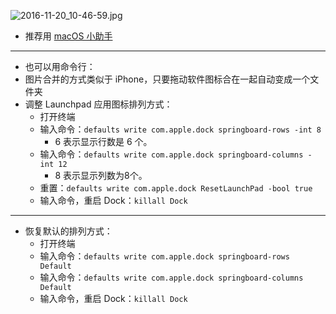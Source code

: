 
![2016-11-20_10-46-59.jpg](https://cdn.uptmr.com/upupmo-article/mac/basic/mac-system-38-change-launchpad.png)

- 推荐用 [macOS 小助手](https://www.upupmo.com/subject?cpid=111111111111111211)

-------------------------------------------------------------------

- 也可以用命令行：
- 图片合并的方式类似于 iPhone，只要拖动软件图标合在一起自动变成一个文件夹
- 调整 Launchpad 应用图标排列方式：
    - 打开终端
    - 输入命令：`defaults write com.apple.dock springboard-rows -int 8`
        - 6 表示显示行数是 6 个。
    - 输入命令：`defaults write com.apple.dock springboard-columns -int 12`
        - 8 表示显示列数为8个。
    - 重置：`defaults write com.apple.dock ResetLaunchPad -bool true`
    - 输入命令，重启 Dock：`killall Dock`

--------------------

- 恢复默认的排列方式：
    - 打开终端
    - 输入命令：`defaults write com.apple.dock springboard-rows Default`
    - 输入命令：`defaults write com.apple.dock springboard-columns Default`
    - 输入命令，重启 Dock：`killall Dock`


